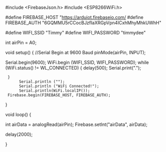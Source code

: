 #include <FirebaseJson.h>
#include <ESP8266WiFi.h>

#define FIREBASE_HOST "https://arduiot.firebaseio.com/
#define FIREBASE_AUTH "6GQMMU5rCCocBJzfIaXRGpVpn4ICxhMhyMhkUWhH"

#define WIFI_SSID "Timmy"
#define WIFI_PASSWORD "timmydee"

int airPin = A0;

void setup() {
  //Serial Begin at 9600 Baud
  pinMode(airPin, INPUT);
  
  Serial.begin(9600);
     WiFi.begin (WIFI_SSID, WIFI_PASSWORD);
        while (WiFi.status() != WL_CONNECTED) {
           delay(500);
            Serial.print(".");
  
     }
          Serial.println ("");
          Serial.println ("WiFi Connected!");
          Serial.println(WiFi.localIP());
     Firebase.begin(FIREBASE_HOST, FIREBASE_AUTH);


  
}

void loop() {

int airData = analogRead(airPin);
Firebase.setInt("airData", airData);



delay(2000);




}
